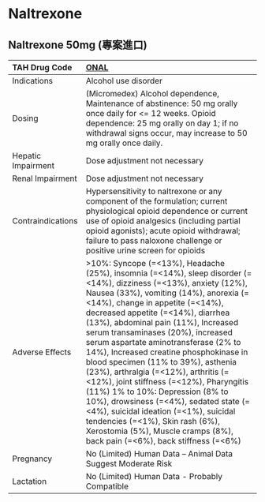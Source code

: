 # Naltrexone

## Naltrexone 50mg (專案進口)

| TAH Drug Code      | [ONAL](https://www.tahsda.org.tw/drugs/hissearch.php?drug_code=ONAL)                                                                                                                                                                                                                                                                                                                                                                                                                                                                                                                                                                                                                                                                                            |
|:-------------------|:----------------------------------------------------------------------------------------------------------------------------------------------------------------------------------------------------------------------------------------------------------------------------------------------------------------------------------------------------------------------------------------------------------------------------------------------------------------------------------------------------------------------------------------------------------------------------------------------------------------------------------------------------------------------------------------------------------------------------------------------------------------|
| Indications        | Alcohol use disorder                                                                                                                                                                                                                                                                                                                                                                                                                                                                                                                                                                                                                                                                                                                                            |
| Dosing             | (Micromedex) Alcohol dependence, Maintenance of abstinence: 50 mg orally once daily for <= 12 weeks. Opioid dependence: 25 mg orally on day 1; if no withdrawal signs occur, may increase to 50 mg orally once daily.                                                                                                                                                                                                                                                                                                                                                                                                                                                                                                                                           |
| Hepatic Impairment | Dose adjustment not necessary                                                                                                                                                                                                                                                                                                                                                                                                                                                                                                                                                                                                                                                                                                                                   |
| Renal Impairment   | Dose adjustment not necessary                                                                                                                                                                                                                                                                                                                                                                                                                                                                                                                                                                                                                                                                                                                                   |
| Contraindications  | Hypersensitivity to naltrexone or any component of the formulation; current physiological opioid dependence or current use of opioid analgesics (including partial opioid agonists); acute opioid withdrawal; failure to pass naloxone challenge or positive urine screen for opioids                                                                                                                                                                                                                                                                                                                                                                                                                                                                           |
| Adverse Effects    | >10%: Syncope (=<13%), Headache (25%), insomnia (=<14%), sleep disorder (=<14%), dizziness (=<13%), anxiety (12%), Nausea (33%), vomiting (14%), anorexia (=<14%), change in appetite (=<14%), decreased appetite (=<14%), diarrhea (13%), abdominal pain (11%), Increased serum transaminases (20%), increased serum aspartate aminotransferase (2% to 14%), Increased creatine phosphokinase in blood specimen (11% to 39%), asthenia (23%), arthralgia (=<12%), arthritis (=<12%), joint stiffness (=<12%), Pharyngitis (11%) 1% to 10%: Depression (8% to 10%), drowsiness (=<4%), sedated state (=<4%), suicidal ideation (=<1%), suicidal tendencies (=<1%), Skin rash (6%), Xerostomia (5%), Muscle cramps (8%), back pain (=<6%), back stiffness (=<6%) |
| Pregnancy          | No (Limited) Human Data – Animal Data Suggest Moderate Risk                                                                                                                                                                                                                                                                                                                                                                                                                                                                                                                                                                                                                                                                                                     |
| Lactation          | No (Limited) Human Data - Probably Compatible                                                                                                                                                                                                                                                                                                                                                                                                                                                                                                                                                                                                                                                                                                                   |

